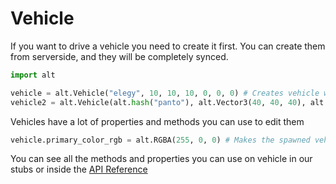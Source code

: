 # Vehicle

If you want to drive a vehicle you need to create it first. You can create them from serverside, and they will be completely synced.


```py
import alt

vehicle = alt.Vehicle("elegy", 10, 10, 10, 0, 0, 0) # Creates vehicle with the model elegy on 10,10,10 with 0,0,0 rotation
vehicle2 = alt.Vehicle(alt.hash("panto"), alt.Vector3(40, 40, 40), alt.Vector3(20, 20, 20)) # Creates vehicle with model panto on 40,40,40 with 20,20,20 rotation
```

Vehicles have a lot of properties and methods you can use to edit them

```py
vehicle.primary_color_rgb = alt.RGBA(255, 0, 0) # Makes the spawned vehicle red
```

You can see all the methods and properties you can use on vehicle in our stubs or inside the [API Reference](api-reference/api.md)

